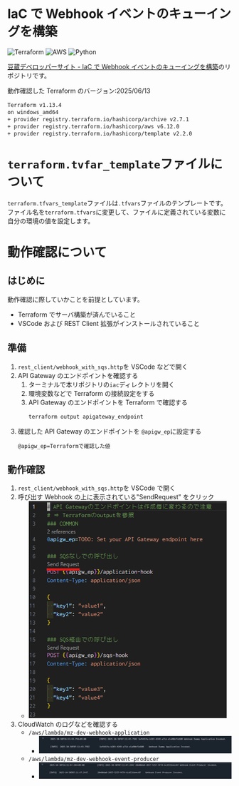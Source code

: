 # IaC で Webhook イベントのキューイングを構築

![Terraform](https://img.shields.io/badge/terraform-%235835CC.svg?style=for-the-badge&logo=terraform&logoColor=white)
![AWS](https://img.shields.io/badge/AWS-%23FF9900.svg?style=for-the-badge&logo=amazon-aws&logoColor=white)
![Python](https://img.shields.io/badge/python-3670A0?style=for-the-badge&logo=python&logoColor=ffdd54)

[豆蔵デベロッパーサイト - IaC で Webhook イベントのキューイングを構築](https://developer.mamezou-tech.com/in-house-project/sss/webhook-with-sqs/)のリポジトリです。

動作確認した Terraform のバージョン:2025/06/13

```bash:output
Terraform v1.13.4
on windows_amd64
+ provider registry.terraform.io/hashicorp/archive v2.7.1
+ provider registry.terraform.io/hashicorp/aws v6.12.0
+ provider registry.terraform.io/hashicorp/template v2.2.0
```

# `terraform.tvfar_template`ファイルについて

`terraform.tfvars_template`ファイルは`.tfvars`ファイルのテンプレートです。
ファイル名を`terraform.tfvars`に変更して、ファイルに定義されている変数に自分の環境の値を設定します。

# 動作確認について

## はじめに

動作確認に際していかことを前提としています。

- Terraform でサーバ構築が済んでいること
- VSCode および REST Client 拡張がインストールされていること

## 準備

1. `rest_client/webhook_with_sqs.http`を VSCode などで開く
1. API Gateway のエンドポイントを確認する
   1. ターミナルで本リポジトリの`iac`ディレクトリを開く
   1. 環境変数などで Terraform の接続設定をする
   1. API Gateway のエンドポイントを Terraform で確認する
      ```bash
      terraform output apigateway_endpoint
      ```
1. 確認した API Gateway のエンドポイントを `@apigw_ep`に設定する
   ```
   @apigw_ep=Terraformで確認した値
   ```

## 動作確認

1. `rest_client/webhook_with_sqs.http`を VSCode で開く
1. 呼び出す Webhook の上に表示されている"SendRequest" をクリック
   - ![REST Clientファイルイメージ](images/rest_client.png)
1. CloudWatch のログなどを確認する
   - `/aws/lambda/mz-dev-webhook-application`
     - ![CloudWtchイメージ（ダミーアプリケーション）](images/cloudwatch_dummy_application.png)
   - `/aws/lambda/mz-dev-webhook-event-producer`
     - ![CloudWtchイメージ（SQS Lambdaトリガー）](images/cloudwatch_event_producer.png)
